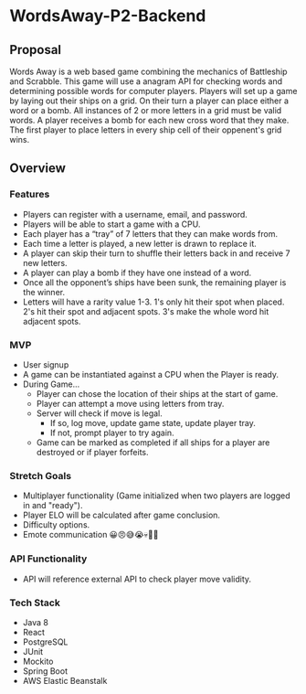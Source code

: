# WordsAway-P2-Backend
## Proposal
Words Away is a web based game combining the mechanics of Battleship and Scrabble. This game will use a anagram API for checking words and determining possible words for computer players. Players will set up a game by laying out their ships on a grid. On their turn a player can place either a word or a bomb. All instances of 2 or more letters in a grid must be valid words. A player receives a bomb for each new cross word that they make. The first player to place letters in every ship cell of their oppenent's grid wins.
## Overview

### Features
 - Players can register with a username, email, and password.
 - Players will be able to start a game with a CPU.
 - Each player has a “tray” of 7 letters that they can make words from.
 - Each time a letter is played, a new letter is drawn to replace it.
 - A player can skip their turn to shuffle their letters back in and receive 7 new letters.
 - A player can play a bomb if they have one instead of a word.
 - Once all the opponent’s ships have been sunk, the remaining player is the winner.
 - Letters will have a rarity value 1-3. 1's only hit their spot when placed. 2's hit their spot and adjacent spots. 3's make the whole word hit adjacent spots.
### MVP
 - User signup
 - A game can be instantiated against a CPU when the Player is ready.
 - During Game...
   - Player can chose the location of their ships at the start of game.
   - Player can attempt a move using letters from tray.
   - Server will check if move is legal. 
     - If so, log move, update game state, update player tray. 
     - If not, prompt player to try again.
   - Game can be marked as completed if all ships for a player are destroyed or if player forfeits.
### Stretch Goals
 - Multiplayer functionality (Game initialized when two players are logged in and "ready").
 - Player ELO will be calculated after game conclusion.
 - Difficulty options.
 - Emote communication 😀😠😅😭💀🤷💅
### API Functionality
 - API will reference external API to check player move validity.
### Tech Stack
 - Java 8
 - React
 - PostgreSQL
 - JUnit
 - Mockito
 - Spring Boot
 - AWS Elastic Beanstalk
